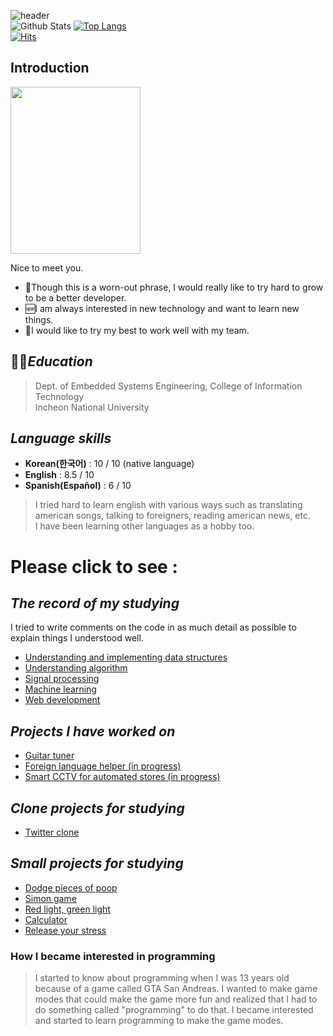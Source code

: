 <!--
**vacu9708/vacu9708** is a ✨ _special_ ✨ repository because its `README.md` (this file) appears on your GitHub profile.

Here are some ideas to get you started:

- 🔭 I’m currently working on ...
- 🌱 I’m currently learning ...
- 👯 I’m looking to collaborate on ...
- 🤔 I’m looking for help with ...
- 💬 Ask me about ...
- 📫 How to reach me: ...
- 😄 Pronouns: ...
- ⚡ Fun fact: ...
-->

![header](https://capsule-render.vercel.app/api?type=wave&color=auto&height=300&section=header&text=My%20record&fontSize=90)<br/>
![Github Stats](https://github-readme-stats.vercel.app/api?username=vacu9708&show_icons=true)
[![Top Langs](https://github-readme-stats.vercel.app/api/top-langs/?username=vacu9708)](https://github.com/anuraghazra/github-readme-stats)<br>
[![Hits](https://hits.seeyoufarm.com/api/count/incr/badge.svg?url=https%3A%2F%2Fgithub.com%2Fvacu9708&count_bg=%2379C83D&title_bg=%23555555&icon=&icon_color=%23E7E7E7&title=hits&edge_flat=false)](https://hits.seeyoufarm.com)                   

## Introduction
<img src = "https://user-images.githubusercontent.com/67142421/150077748-22b2694c-35bf-40a0-858e-a46cff23c9ef.jpg" width="208" height="267">

Nice to meet you.
* 🥅Though this is a worn-out phrase, I would really like to try hard to grow to be a better developer.
* 🆕I am always interested in new technology and want to learn new things.
* 🌲I would like to try my best to work well with my team.

## 👨‍🎓*Education*
>Dept. of Embedded Systems Engineering, College of Information Technology<br>
>Incheon National University

## *Language skills*
* **Korean(한국어)** : 10 / 10 (native language)
* **English** : 8.5 / 10
* **Spanish(Español)** : 6 / 10
> I tried hard to learn english with various ways such as translating american songs, talking to foreigners, reading american news, etc.<br>
> I have been learning other languages as a hobby too.

# Please click to see :
## *The record of my studying*
I tried to write comments on the code in as much detail as possible to explain things I understood well.
* [Understanding and implementing data structures](https://github.com/vacu9708/Data-structure)
* [Understanding algorithm](https://github.com/vacu9708/Algorithm)
* [Signal processing](https://github.com/vacu9708/Signal-processing)
* [Machine learning](https://github.com/vacu9708/Machine-learning)
* [Web development](https://github.com/vacu9708/Web-development)

## *Projects I have worked on*
* [Guitar tuner](https://github.com/vacu9708/Guitar-tuner)
* [Foreign language helper (in progress)](https://github.com/vacu9708/Foreign-language-helper)
* [Smart CCTV for automated stores (in progress)](https://github.com/vacu9708/Smart-CCTV)

## *Clone projects for studying*
* [Twitter clone]()

## *Small projects for studying*
* [Dodge pieces of poop](https://github.com/vacu9708/Dodge-pieces-of-poop)
* [Simon game](https://github.com/vacu9708/Simon-game)
* [Red light, green light](https://github.com/vacu9708/Red-light-green-light)
* [Calculator](https://github.com/vacu9708/Calculator-C-sharp)
* [Release your stress](https://github.com/vacu9708/Release-your-stress)

### How I became interested in programming
>I started to know about programming when I was 13 years old because of a game called GTA San Andreas. I wanted to make game modes that could make the game more fun and realized
>that I had
> to do something called "programming" to do that. I became interested and started to learn programming to make the game modes.
